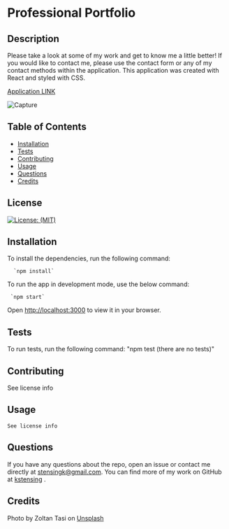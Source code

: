 # Professional Portfolio

  ## Description
  Please take a look at some of my work and get to know me a little better!  If you would like to contact me, please use the contact form or any of my contact methods within the application. This application was created with React and styled with CSS.   
  
  [Application LINK](https://kstensing.github.io/professional-portfolio/)
  
  
![Capture](https://user-images.githubusercontent.com/62854222/167632788-302bfee8-ebc7-486c-8b14-980091629cf3.JPG)

  

  ## Table of Contents

  * [Installation](#installation)
  * [Tests](#tests)
  * [Contributing](#contributing)
  * [Usage](#usage)
  * [Questions](#questions)
  * [Credits](#credits)


  ## License
  [![License: (MIT)](https://img.shields.io/badge/License-MIT-yellow.svg)](https://choosealicense.com/licenses/mit/)

  ## Installation
  To install the dependencies, run the following command: 

      `npm install`


To run the app in development mode, use the below command:  

     `npm start`

Open [http://localhost:3000](http://localhost:3000) to view it in your browser.


  ## Tests
  To run tests, run the following command: 
      "npm test (there are no tests)"

  ## Contributing
  See license info
  
  ## Usage
    See license info
  


  ## Questions
  If you have any questions about the repo, open an issue or contact me directly at <stensingk@gmail.com>.  You can find more of my work on GitHub at 
  [kstensing](https://gihub.com/kstensing)
  .

## Credits
Photo by Zoltan Tasi on [Unsplash](https://unsplash.com/@zoltantasi)

